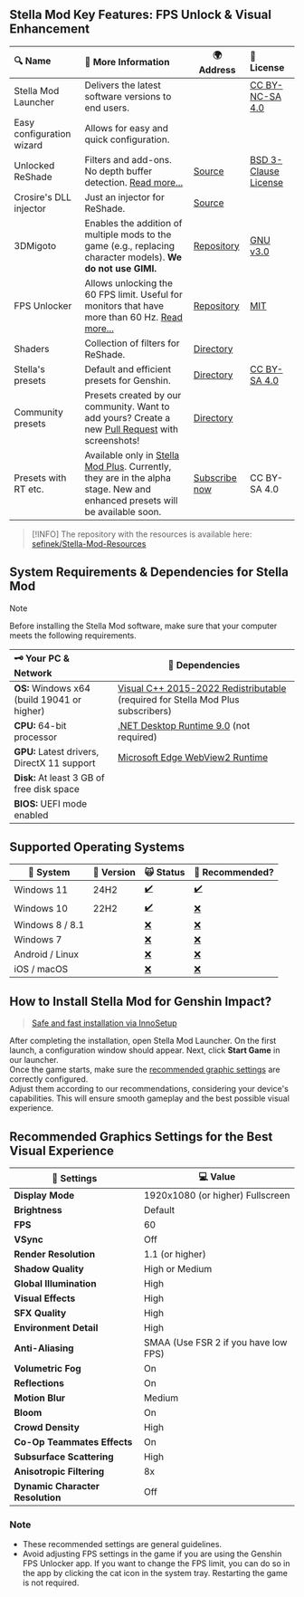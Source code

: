 [//]: # (Title: Stella Mod Requirements for Genshin Impact | Enhanced Graphics & FPS Unlock)
[//]: # (Description: Discover the requirements and features of Stella Mod for Genshin Impact. Learn about supported systems, dependencies, and recommended settings to maximize your gaming experience with enhanced visuals, FPS unlock, and community presets.)
[//]: # (Tags: Genshin Impact, Stella Mod, FPS Unlock, Graphics Enhancement, Game Optimization, ReShade Presets, Gaming Mods, Stella Mod Guide, Visual Settings, Gaming Tools)
[//]: # (Canonical: /genshin-stella-mod/docs?page=requirements)
[//]: # (Contributors: Sefinek)

## Stella Mod Key Features: FPS Unlock & Visual Enhancement <!-- {#key-features} -->

| 🔍 Name                   | 📃 More Information                                                                                                                                                                | 🌍 Address                                                                                                                         | 📑 License</div>                                                                                                   |
|:--------------------------|:-----------------------------------------------------------------------------------------------------------------------------------------------------------------------------------|------------------------------------------------------------------------------------------------------------------------------------|:-------------------------------------------------------------------------------------------------------------------|
| Stella Mod Launcher       | Delivers the latest software versions to end users.                                                                                                                                |                                                                                                                                    | [CC BY-NC-SA 4.0](https://sefinek.net/genshin-stella-mod/docs?page=license_stella)                                 |
| Easy configuration wizard | Allows for easy and quick configuration.                                                                                                                                           |                                                                                                                                    |                                                                                                                    |
| Unlocked ReShade          | Filters and add-ons. No depth buffer detection. [Read more...](https://sefinek.net/genshin-stella-mod/docs?page=reshade-fpsunlocker#reshade)                                       | [Source](https://reshade.me)                                                                                                       | [BSD 3-Clause License](https://github.com/crosire/reshade/blob/main/LICENSE.md)                                    |
| Crosire's DLL injector    | Just an injector for ReShade.                                                                                                                                                      | [Source](https://framedsc.com/ReshadeGuides/reshadeuwp.htm)                                                                        |                                                                                                                    |
| 3DMigoto                  | Enables the addition of multiple mods to the game (e.g., replacing character models). **We do not use GIMI.**                                                                      | [Repository](https://github.com/sefinek/3DMigoto)                                                                                  | [GNU v3.0](https://github.com/sefinek/3DMigoto/blob/master/LICENSE.GPL.txt)                                          |
| FPS Unlocker              | Allows unlocking the 60 FPS limit. Useful for monitors that have more than 60 Hz. [Read more...](https://sefinek.net/genshin-stella-mod/docs?page=reshade-fpsunlocker#fpsunlock)   | [Repository](https://github.com/sefinek/Genshin-FPS-Unlocker)                                                                      | [MIT](https://github.com/sefinek/Genshin-FPS-Unlocker/blob/main/LICENSE)                                           |
| Shaders                   | Collection of filters for ReShade.                                                                                                                                                 | [Directory](https://github.com/sefinek/Stella-Mod-Resources/tree/main/public/resources/ReShade/Shaders)                            |                                                                                                                    |
| Stella's presets          | Default and efficient presets for Genshin.                                                                                                                                         | [Directory](https://github.com/sefinek/Stella-Mod-Resources/tree/main/public/resources/ReShade/Presets)                            | [CC BY-SA 4.0](https://github.com/sefinek/Stella-Mod-Resources/blob/main/public/resources/ReShade/Presets/LICENSE) |
| Community presets         | Presets created by our community. Want to add yours? Create a new [Pull Request](https://github.com/sefinek/Stella-Mod-Resources/pulls) with screenshots!                          | [Directory](https://github.com/sefinek/Stella-Mod-Resources/tree/main/public/resources/ReShade/Presets/1.%20Made%20by%20community) |                                                                                                                    |
| Presets with RT etc.      | Available only in [Stella Mod Plus](https://sefinek.net/genshin-stella-mod/subscription). Currently, they are in the alpha stage. New and enhanced presets will be available soon. | [Subscribe now](https://sefinek.net/genshin-stella-mod/subscription)                                                               | CC BY-SA 4.0                                                                                                       |

> [!INFO]
> The repository with the resources is available here: [sefinek/Stella-Mod-Resources](https://github.com/sefinek/Stella-Mod-Resources)

## System Requirements & Dependencies for Stella Mod <!-- {#system-requirements} -->
> [!NOTE]
> Before installing the Stella Mod software, make sure that your computer meets the following requirements.

| 🗝️ Your PC & Network                       | 📂 Dependencies                                                                                                                   |
|:--------------------------------------------|-----------------------------------------------------------------------------------------------------------------------------------|
| **OS:** Windows x64 (build 19041 or higher) | [Visual C++ 2015-2022 Redistributable](https://aka.ms/vs/17/release/vc_redist.x64.exe) (required for Stella Mod Plus subscribers) |
| **CPU:** 64-bit processor                   | [.NET Desktop Runtime 9.0](https://dotnet.microsoft.com/en-us/download/dotnet/9.0) (not required)                                 |
| **GPU:** Latest drivers, DirectX 11 support | [Microsoft Edge WebView2 Runtime](https://developer.microsoft.com/en-us/microsoft-edge/webview2)                                  |
| **Disk:** At least 3 GB of free disk space  |                                                                                                                                   |
| **BIOS:** UEFI mode enabled                 |                                                                                                                                   |


## Supported Operating Systems <!-- {#supported-operating-systems} -->
| 🌌 System       | 🔖 Version | 🙀 Status                                                                        | 🤔 Recommended?                                                                  |
|-----------------|:-----------|:---------------------------------------------------------------------------------|:---------------------------------------------------------------------------------|
| Windows 11      | 24H2       | [✔️](https://sefinek.net/genshin-stella-mod/docs?page=introduction#emoji-legend) | [✔️](https://sefinek.net/genshin-stella-mod/docs?page=introduction#emoji-legend) |
| Windows 10      | 22H2       | [✔️](https://sefinek.net/genshin-stella-mod/docs?page=introduction#emoji-legend) | [❌](https://sefinek.net/genshin-stella-mod/docs?page=introduction#emoji-legend)  | 
| Windows 8 / 8.1 |            | [❌](https://sefinek.net/genshin-stella-mod/docs?page=introduction#emoji-legend)  | [❌](https://sefinek.net/genshin-stella-mod/docs?page=introduction#emoji-legend)  | 
| Windows 7       |            | [❌](https://sefinek.net/genshin-stella-mod/docs?page=introduction#emoji-legend)  | [❌](https://sefinek.net/genshin-stella-mod/docs?page=introduction#emoji-legend)  | 
| Android / Linux |            | [❌](https://sefinek.net/genshin-stella-mod/docs?page=introduction#emoji-legend)  | [❌](https://sefinek.net/genshin-stella-mod/docs?page=introduction#emoji-legend)  | 
| iOS / macOS     |            | [❌](https://sefinek.net/genshin-stella-mod/docs?page=introduction#emoji-legend)  | [❌](https://sefinek.net/genshin-stella-mod/docs?page=introduction#emoji-legend)  |


## How to Install Stella Mod for Genshin Impact? <!-- {#installation-guide} -->
> [Safe and fast installation via InnoSetup](https://sefinek.net/genshin-stella-mod/docs?page=installation)

After completing the installation, open Stella Mod Launcher. On the first launch, a configuration window should appear. Next, click **Start Game** in our launcher.  
Once the game starts, make sure the [recommended graphic settings](https://sefinek.net/genshin-stella-mod/docs?page=requirements#recommended-settings-for-game) are correctly configured.  
Adjust them according to our recommendations, considering your device's capabilities. This will ensure smooth gameplay and the best possible visual experience.


## Recommended Graphics Settings for the Best Visual Experience <!-- {#recommended-settings} -->
| 🔧 Settings                      | 💻 Value                             |
|----------------------------------|--------------------------------------|
| **Display Mode**                 | 1920x1080 (or higher) Fullscreen     |
| **Brightness**                   | Default                              |
| **FPS**                          | 60                                   |
| **VSync**                        | Off                                  |
| **Render Resolution**            | 1.1 (or higher)                      |
| **Shadow Quality**               | High or Medium                       |
| **Global Illumination**          | High                                 |
| **Visual Effects**               | High                                 |
| **SFX Quality**                  | High                                 |
| **Environment Detail**           | High                                 |
| **Anti-Aliasing**                | SMAA (Use FSR 2 if you have low FPS) |
| **Volumetric Fog**               | On                                   |
| **Reflections**                  | On                                   |
| **Motion Blur**                  | Medium                               |
| **Bloom**                        | On                                   |
| **Crowd Density**                | High                                 |
| **Co-Op Teammates Effects**      | On                                   |
| **Subsurface Scattering**        | High                                 |
| **Anisotropic Filtering**        | 8x                                   |
| **Dynamic Character Resolution** | Off                                  |

### Note
- These recommended settings are general guidelines.
- Avoid adjusting FPS settings in the game if you are using the Genshin FPS Unlocker app. If you want to change the FPS limit, you can do so in the app by clicking the cat icon in the system tray. Restarting the game is not required.

